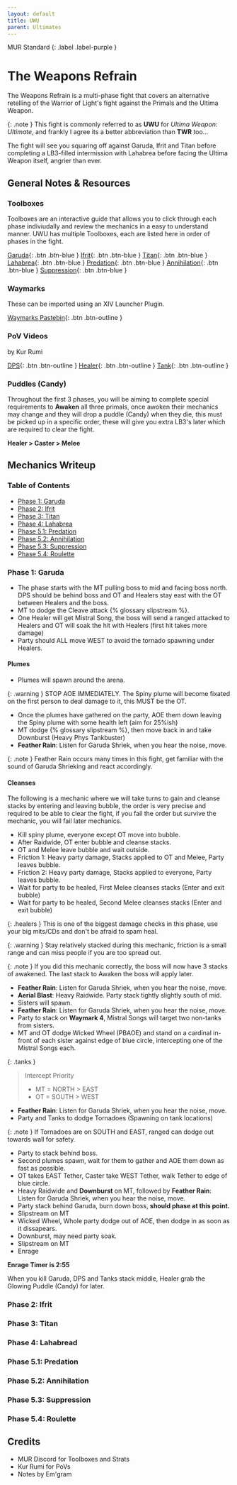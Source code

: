 ```yaml
---
layout: default
title: UWU
parent: Ultimates
---
```


MUR Standard 
{: .label .label-purple }

# The Weapons Refrain

The Weapons Refrain is a multi-phase fight that covers an alternative retelling of the Warrior of Light's fight against the Primals and the Ultima Weapon.

{: .note }
This fight is commonly referred to as **UWU** for *Ultima Weapon: Ultimate*, and frankly I agree its a better abbreviation than **TWR** too...

The fight will see you squaring off against Garuda, Ifrit and Titan before completing a LB3-filled intermission with Lahabrea before facing the Ultima Weapon itself, angrier than ever.

## General Notes & Resources

### Toolboxes

Toolboxes are an interactive guide that allows you to click through each phase indiviudally and review the mechanics in a easy to understand manner.
UWU has multiple Toolboxes, each are listed here in order of phases in the fight.

[Garuda](https://ff14.toolboxgaming.space/?id=882261013862561&preview=1){: .btn .btn-blue }
[Ifrit](https://ff14.toolboxgaming.space/?id=562530446784261&preview=1){: .btn .btn-blue }
[Titan](https://ff14.toolboxgaming.space/?id=982261963862561&preview=1){: .btn .btn-blue }
[Lahabrea](https://ff14.toolboxgaming.space/?id=430631425646261&preview=1){: .btn .btn-blue }
[Predation](https://ff14.toolboxgaming.space/?id=530635345646261&preview=1){: .btn .btn-blue }
[Annihilation](https://ff14.toolboxgaming.space/?id=930637786646261&preview=1){: .btn .btn-blue }
[Suppression](https://ff14.toolboxgaming.space/?id=192261294862561&preview=1){: .btn .btn-blue }

### Waymarks
These can be imported using an XIV Launcher Plugin.

[Waymarks Pastebin](https://pastebin.com/KvHDCE6e){: .btn .btn-outline }

### PoV Videos
by Kur Rumi

[DPS](https://www.youtube.com/watch?v=tD4w2xntOaI){: .btn .btn-outline }
[Healer](https://www.youtube.com/watch?v=HuRlYz-McMI){: .btn .btn-outline }
[Tank](https://www.youtube.com/watch?v=vcBajEouNNI&t){: .btn .btn-outline }

### Puddles (Candy)
Throughout the first 3 phases, you will be aiming to complete special requirements to **Awaken** all three primals, once awoken their mechanics may change and they will drop a puddle (Candy) when they die, this must be picked up in a specific order, these will give you extra LB3's later which are required to clear the fight.

**Healer > Caster > Melee**

## Mechanics Writeup

### Table of Contents
- [Phase 1: Garuda](/uwu#phase-1-garuda)
- [Phase 2: Ifrit](/uwu#phase-2-ifrit)
- [Phase 3: Titan](/uwu#phase-3-titan)
- [Phase 4: Lahabrea](/uwu#phase-4-lahabread)
- [Phase 5.1: Predation](/uwu#phase-51-predation)
- [Phase 5.2: Annihilation](/uwu#phase-52-annihilation)
- [Phase 5.3: Suppression](/uwu#phase-53-suppression)
- [Phase 5.4: Roulette](/uwu#phase-54-roulette)

### Phase 1: Garuda
- The phase starts with the MT pulling boss to mid and facing boss north. DPS should be behind boss and OT and Healers stay east with the OT between Healers and the boss. 
- MT to dodge the Cleave attack {% glossary slipstream %}.
- One Healer will get Mistral Song, the boss will send a ranged attacked to Healers and OT will soak the hit with Healers (first hit takes more damage)
- Party should ALL move WEST to avoid the tornado spawning under Healers.

#### Plumes
- Plumes will spawn around the arena.

{: .warning }
STOP AOE IMMEDIATELY. The Spiny plume will become fixated on the first person to deal damage to it, this MUST be the OT.

- Once the plumes have gathered on the party, AOE them down leaving the Spiny plume with some health left (aim for 25%ish)
- MT dodge {% glossary slipstream %}, then move back in and take Downburst (Heavy Phys Tankbuster)
- **Feather Rain**: Listen for Garuda Shriek, when you hear the noise, move.

{: .note }
Feather Rain occurs many times in this fight, get familiar with the sound of Garuda Shrieking and react accordingly.

#### Cleanses
The following is a mechanic where we will take turns to gain and cleanse stacks by entering and leaving bubble, the order is very precise and required to be able to clear the fight, if you fail the order but survive the mechanic, you will fail later mechanics.

- Kill spiny plume, everyone except OT move into bubble.
- After Raidwide, OT enter bubble and cleanse stacks.
- OT and Melee leave bubble and wait outside.
- Friction 1: Heavy party damage, Stacks applied to OT and Melee, Party leaves bubble.
- Friction 2: Heavy party damage, Stacks applied to everyone, Party leaves bubble.
- Wait for party to be healed, First Melee cleanses stacks (Enter and exit bubble)
- Wait for party to be healed, Second Melee cleanses stacks (Enter and exit bubble)

{: .healers }
This is one of the biggest damage checks in this phase, use your big mits/CDs and don't be afraid to spam heal.

{: .warning }
Stay relatively stacked during this mechanic, friction is a small range and can miss people if you are too spread out.

{: .note }
If you did this mechanic correctly, the boss will now have 3 stacks of awakened. The last stack to Awaken the boss will apply later.

- **Feather Rain**: Listen for Garuda Shriek, when you hear the noise, move.
- **Aerial Blast**: Heavy Raidwide. Party stack tightly slightly south of mid.
- Sisters will spawn.
- **Feather Rain**: Listen for Garuda Shriek, when you hear the noise, move.
- Party to stack on **Waymark 4**, Mistral Songs will target two non-tanks from sisters.
- MT and OT dodge Wicked Wheel (PBAOE) and stand on a cardinal in-front of each sister against edge of blue circle, intercepting one of the Mistral Songs each.

{: .tanks }
> Intercept Priority
> 
> - MT = NORTH > EAST
> - OT = SOUTH > WEST

- **Feather Rain**: Listen for Garuda Shriek, when you hear the noise, move.
- Party and Tanks to dodge Tornadoes (Spawning on tank locations)

{: .note }
If Tornadoes are on SOUTH and EAST, ranged can dodge out towards wall for safety.

- Party to stack behind boss.
- Second plumes spawn, wait for them to gather and AOE them down as fast as possible.
- OT takes EAST Tether, Caster take WEST Tether, walk Tether to edge of blue circle.
- Heavy Raidwide and **Downburst** on MT, followed by **Feather Rain**: Listen for Garuda Shriek, when you hear the noise, move.
- Party stack behind Garuda, burn down boss, **should phase at this point.**
- Slipstream on MT
- Wicked Wheel, Whole party dodge out of AOE, then dodge in as soon as it dissapears.
- Downburst, may need party soak.
- Slipstream on MT
- Enrage

**Enrage Timer is 2:55**

When you kill Garuda, DPS and Tanks stack middle, Healer grab the Glowing Puddle (Candy) for later.

### Phase 2: Ifrit

### Phase 3: Titan

### Phase 4: Lahabread

### Phase 5.1: Predation

### Phase 5.2: Annihilation

### Phase 5.3: Suppression

### Phase 5.4: Roulette

## Credits
- MUR Discord for Toolboxes and Strats
- Kur Rumi for PoVs
- Notes by Em'gram